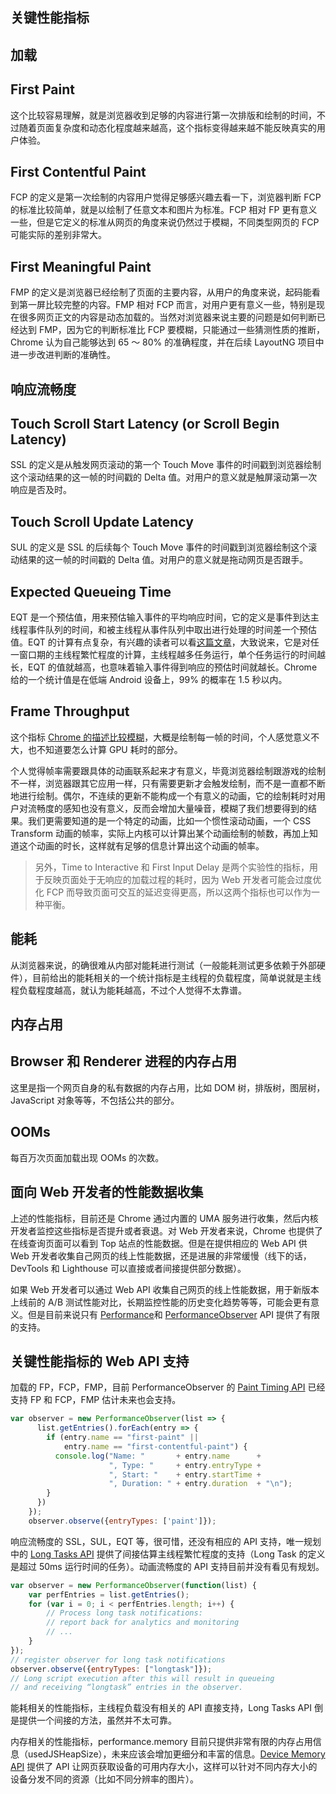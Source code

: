 ## 关键性能指标



## 加载



## First Paint



这个比较容易理解，就是浏览器收到足够的内容进行第一次排版和绘制的时间，不过随着页面复杂度和动态化程度越来越高，这个指标变得越来越不能反映真实的用户体验。



## First Contentful Paint



FCP 的定义是第一次绘制的内容用户觉得足够感兴趣去看一下，浏览器判断 FCP 的标准比较简单，就是以绘制了任意文本和图片为标准。FCP 相对 FP 更有意义一些，但是它定义的标准从网页的角度来说仍然过于模糊，不同类型网页的 FCP 可能实际的差别非常大。



## First Meaningful Paint



FMP 的定义是浏览器已经绘制了页面的主要内容，从用户的角度来说，起码能看到第一屏比较完整的内容。FMP 相对 FCP 而言，对用户更有意义一些，特别是现在很多网页正文的内容是动态加载的。当然对浏览器来说主要的问题是如何判断已经达到 FMP，因为它的判断标准比 FCP 要模糊，只能通过一些猜测性质的推断，Chrome 认为自己能够达到 65 ～ 80% 的准确程度，并在后续 LayoutNG 项目中进一步改进判断的准确性。



## 响应流畅度



## Touch Scroll Start Latency (or Scroll Begin Latency)



SSL 的定义是从触发网页滚动的第一个 Touch Move 事件的时间戳到浏览器绘制这个滚动结果的这一帧的时间戳的 Delta 值。对用户的意义就是触屏滚动第一次响应是否及时。



## Touch Scroll Update Latency



SUL 的定义是 SSL 的后续每个 Touch Move 事件的时间戳到浏览器绘制这个滚动结果的这一帧的时间戳的 Delta 值。对用户的意义就是拖动网页是否跟手。



## Expected Queueing Time



EQT 是一个预估值，用来预估输入事件的平均响应时间，它的定义是事件到达主线程事件队列的时间，和被主线程从事件队列中取出进行处理的时间差一个预估值。EQT 的计算有点复杂，有兴趣的读者可以看[这篇文章](https://link.zhihu.com/?target=https%3A//docs.google.com/document/d/1Vgu7-R84Ym3lbfTRi98vpdspRr1UwORB4UV-p9K1FF0/edit)，大致说来，它是对任一窗口期的主线程繁忙程度的计算，主线程越多任务运行，单个任务运行的时间越长，EQT 的值就越高，也意味着输入事件得到响应的预估时间就越长。Chrome 给的一个统计值是在低端 Android 设备上，99% 的概率在 1.5 秒以内。



## Frame Throughput



这个指标 [Chrome 的描述比较模糊](https://link.zhihu.com/?target=https%3A//docs.google.com/document/d/1Ww487ZskJ-xBmJGwPO-XPz_QcJvw-kSNffm0nPhVpj8/edit%23heading%3Dh.hoc9sslvha5n)，大概是绘制每一帧的时间，个人感觉意义不大，也不知道要怎么计算 GPU 耗时的部分。

个人觉得帧率需要跟具体的动画联系起来才有意义，毕竟浏览器绘制跟游戏的绘制不一样，浏览器跟其它应用一样，只有需要更新才会触发绘制，而不是一直都不断地进行绘制。偶尔，不连续的更新不能构成一个有意义的动画，它的绘制耗时对用户对流畅度的感知也没有意义，反而会增加大量噪音，模糊了我们想要得到的结果。我们更需要知道的是一个特定的动画，比如一个惯性滚动动画，一个 CSS Transform 动画的帧率，实际上内核可以计算出某个动画绘制的帧数，再加上知道这个动画的时长，这样就有足够的信息计算出这个动画的帧率。



> 另外，Time to Interactive 和 First Input Delay 是两个实验性的指标，用于反映页面处于无响应的加载过程的耗时，因为 Web 开发者可能会过度优化 FCP 而导致页面可交互的延迟变得更高，所以这两个指标也可以作为一种平衡。



## 能耗



从浏览器来说，的确很难从内部对能耗进行测试（一般能耗测试更多依赖于外部硬件），目前给出的能耗相关的一个统计指标是主线程的负载程度，简单说就是主线程负载程度越高，就认为能耗越高，不过个人觉得不太靠谱。



## 内存占用



## Browser 和 Renderer 进程的内存占用



这里是指一个网页自身的私有数据的内存占用，比如 DOM 树，排版树，图层树，JavaScript 对象等等，不包括公共的部分。



## OOMs



每百万次页面加载出现 OOMs 的次数。



## 面向 Web 开发者的性能数据收集



上述的性能指标，目前还是 Chrome 通过内置的 UMA 服务进行收集，然后内核开发者监控这些指标是否提升或者衰退。对 Web 开发者来说，Chrome 也提供了在线查询页面可以看到 Top 站点的性能数据。但是在提供相应的 Web API 供 Web 开发者收集自己网页的线上性能数据，还是进展的非常缓慢（线下的话，DevTools 和 Lighthouse 可以直接或者间接提供部分数据）。

如果 Web 开发者可以通过 Web API 收集自己网页的线上性能数据，用于新版本上线前的 A/B 测试性能对比，长期监控性能的历史变化趋势等等，可能会更有意义。但是目前来说只有 [Performance](https://link.zhihu.com/?target=https%3A//developer.mozilla.org/en-US/docs/Web/API/Performance)和 [PerformanceObserver](https://link.zhihu.com/?target=https%3A//developer.mozilla.org/en-US/docs/Web/API/PerformanceObserver) API 提供了有限的支持。



## 关键性能指标的 Web API 支持



加载的 FP，FCP，FMP，目前 PerformanceObserver 的 [Paint Timing API](https://link.zhihu.com/?target=https%3A//w3c.github.io/paint-timing/) 已经支持 FP 和 FCP，FMP 估计未来也会支持。



```js
var observer = new PerformanceObserver(list => {
      list.getEntries().forEach(entry => {
        if (entry.name == "first-paint" ||
            entry.name == "first-contentful-paint") {
          console.log("Name: "       + entry.name      +
                      ", Type: "     + entry.entryType +
                      ", Start: "    + entry.startTime +
                      ", Duration: " + entry.duration  + "\n");
        }
      })
    });
    observer.observe({entryTypes: ['paint']});
```





响应流畅度的 SSL，SUL，EQT 等，很可惜，还没有相应的 API 支持，唯一规划中的 [Long Tasks API](https://link.zhihu.com/?target=https%3A//w3c.github.io/longtasks/) 提供了间接估算主线程繁忙程度的支持（Long Task 的定义是超过 50ms 运行时间的任务）。动画流畅度的 API 支持目前并没有看见有规划。



```js
var observer = new PerformanceObserver(function(list) {
    var perfEntries = list.getEntries();
    for (var i = 0; i < perfEntries.length; i++) {
        // Process long task notifications:
        // report back for analytics and monitoring
        // ...
    }
});
// register observer for long task notifications
observer.observe({entryTypes: ["longtask"]});
// Long script execution after this will result in queueing
// and receiving “longtask” entries in the observer.
```





能耗相关的性能指标，主线程负载没有相关的 API 直接支持，Long Tasks API 倒是提供一个间接的方法，虽然并不太可靠。

内存相关的性能指标，performance.memory 目前只提供非常有限的内存占用信息（usedJSHeapSize），未来应该会增加更细分和丰富的信息。[Device Memory API](https://link.zhihu.com/?target=https%3A//docs.google.com/document/d/1O0fKj5q4U8EF2LZdScXB6c02laQmixPekG-fuCQUHys/edit%23heading%3Dh.olkbwjiu4dbo) 提供了 API 让网页获取设备的可用内存大小，这样可以针对不同内存大小的设备分发不同的资源（比如不同分辨率的图片）。